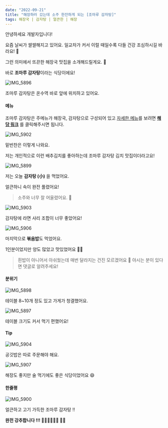 ```yaml
---
date: "2022-09-21"
title: "해장하러 갔는데 소주 한잔하게 되는 [조마루 감자탕]"
tags: 해장국 | 감자탕 | 얼큰한 | 해장
---
```


안녕하세요 개발자입니다!

요즘 날씨가 쌀쌀해지고 있어요. 일교차가 커서 이럴 때일수록 다들 건강 조심하시길 바라요! 🤧

그런 의미에서 뜨끈한 해장국 맛집을 소개해드릴게요. 🍲

바로 **조마루 감자탕**이라는 식당이에요!

![IMG_5896](https://user-images.githubusercontent.com/63100352/192082921-16e960b6-1523-4d33-9b06-b85691450770.jpeg)

조마루 감자탕은 온수역 바로 앞에 위치하고 있어요.

#### 메뉴

조마루 감자탕은 주메뉴가 해장국, 감자탕으로 구성되어 있고 [자세한 메뉴](hhttps://www.onsuyum.com/Detail/%EC%A1%B0%EB%A7%88%EB%A3%A8%EB%BC%88%EB%8B%A4%EA%B7%80%EC%A0%84%EB%AC%B8%EC%A0%90)를 보려면 **[해당 링크](https://www.onsuyum.com/Detail/%EC%A1%B0%EB%A7%88%EB%A3%A8%EB%BC%88%EB%8B%A4%EA%B7%80%EC%A0%84%EB%AC%B8%EC%A0%90)** 를 클릭해주시면 됩니다.

![IMG_5902](https://user-images.githubusercontent.com/63100352/192089840-481f8d3f-d4fc-46bd-9eff-60949a62b0cf.jpeg)

밑반찬은 이렇게 나와요.

저는 개인적으로 이런 배추김치를 좋아하는데 조마루 감자탕 김치 맛집이더라고요!

![IMG_5899](https://user-images.githubusercontent.com/63100352/192089854-9df6e7cd-2474-420d-a09d-aa2e15ca6688.jpeg)

저는 오늘 **감자탕 (小)** 을 먹었어요.

얼큰하니 속이 완전 풀렸어요!

> 소주와 너무 잘 어울렸어요. 🤭

![IMG_5903](https://user-images.githubusercontent.com/63100352/192089871-aaa0940d-2b25-4ac9-9246-2e58a74d4669.jpeg)

감자탕에 라면 사리 조합이 너무 좋았어요!

![IMG_5906](https://user-images.githubusercontent.com/63100352/192089893-5160e44f-a247-44c1-996c-13c0b5647329.jpeg)

마지막으로 **볶음밥**도 먹었어요.

1인분이었지만 양도 많았고 맛있었어요 👍🏻

> 흰밥이 아니어서 아쉬웠는데 매번 달라지는 건진 모르겠어요 🤔 아시는 분이 있다면 댓글로 알려주세요!

#### 분위기

![IMG_5898](https://user-images.githubusercontent.com/63100352/192089978-db8422ed-e000-4b4e-a973-c387e7d073b0.jpeg)

테이블 8~10개 정도 있고 가게가 청결했어요.

![IMG_5897](https://user-images.githubusercontent.com/63100352/192090026-33a6be26-f092-40d6-8d63-14f06292f934.jpeg)

테이블 크기도 커서 먹기 편했어요!

#### Tip

![IMG_5904](https://user-images.githubusercontent.com/63100352/191665237-fc5948aa-53d2-40f1-bfff-96b678f24fd5.jpeg)

공깃밥은 따로 주문해야 해요.

![IMG_5907](https://user-images.githubusercontent.com/63100352/192090129-f93e4895-67d5-401c-b134-74d9bb26f53e.jpeg)

해장도 좋지만 술 먹기에도 좋은 식당이었어요 😄

#### 한줄평

![IMG_5900](https://user-images.githubusercontent.com/63100352/192090206-4ca57ad0-006d-47f0-9158-c7c3d58a2c84.jpeg)

얼큰하고 고기 가득한 조마루 감자탕 !!

**완전 강추합니다 !!! 👍🏻👍🏻👍🏻 🍖🍲**
